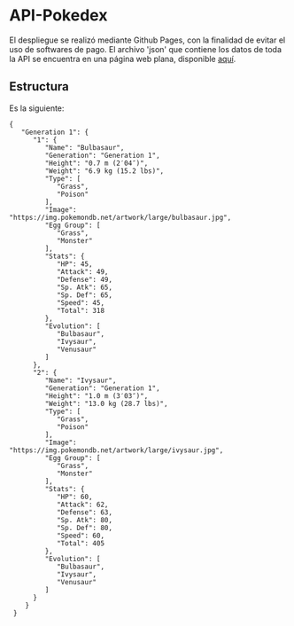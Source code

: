 # API-Pokedex
El despliegue se realizó mediante Github Pages, con la finalidad de evitar el uso de softwares de pago. El archivo 'json' que contiene los datos de toda la API se encuentra en una página web plana, disponible [aquí](https://mauricioalvaradoo.github.io/pokemon_api/Data/pokemons.json).


## Estructura
Es la siguiente:

```
{
   "Generation 1": {
      "1": {
         "Name": "Bulbasaur",
         "Generation": "Generation 1",
         "Height": "0.7 m (2′04″)",
         "Weight": "6.9 kg (15.2 lbs)",
         "Type": [
            "Grass",
            "Poison"
         ],
         "Image": "https://img.pokemondb.net/artwork/large/bulbasaur.jpg",
         "Egg Group": [
            "Grass",
            "Monster"
         ],
         "Stats": {
            "HP": 45,
            "Attack": 49,
            "Defense": 49,
            "Sp. Atk": 65,
            "Sp. Def": 65,
            "Speed": 45,
            "Total": 318
         },
         "Evolution": [
            "Bulbasaur",
            "Ivysaur",
            "Venusaur"
         ]
      },
      "2": {
         "Name": "Ivysaur",
         "Generation": "Generation 1",
         "Height": "1.0 m (3′03″)",
         "Weight": "13.0 kg (28.7 lbs)",
         "Type": [
            "Grass",
            "Poison"
         ],
         "Image": "https://img.pokemondb.net/artwork/large/ivysaur.jpg",
         "Egg Group": [
            "Grass",
            "Monster"
         ],
         "Stats": {
            "HP": 60,
            "Attack": 62,
            "Defense": 63,
            "Sp. Atk": 80,
            "Sp. Def": 80,
            "Speed": 60,
            "Total": 405
         },
         "Evolution": [
            "Bulbasaur",
            "Ivysaur",
            "Venusaur"
         ]
      }
    }
 }
```
